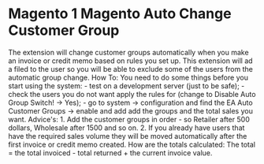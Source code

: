 # Magento 1 Magento Auto Change Customer Group
The extension will change customer groups automatically when you make an invoice or credit memo based on rules you set up. This extension will ad a filed to the user so you will be able to exclude some of the users from the automatic group change. How To: You need to do some things before you start using the system: - test on a development server (just to be safe); - check the users you do not want apply the rules for (change to Disable Auto Group Switch! -> Yes); - go to system -> configuration and find the EA Auto Customer Groups -> enable and add add the groups and the total sales you want. Advice's: 1. Add the customer groups in order - so Retailer after 500 dollars, Wholesale after 1500 and so on. 2. If you already have users that have the required sales volume they will be moved automatically after the first invoice or credit memo created. How are the totals calculated: The total = the total invoiced - total returned + the current invoice value.
